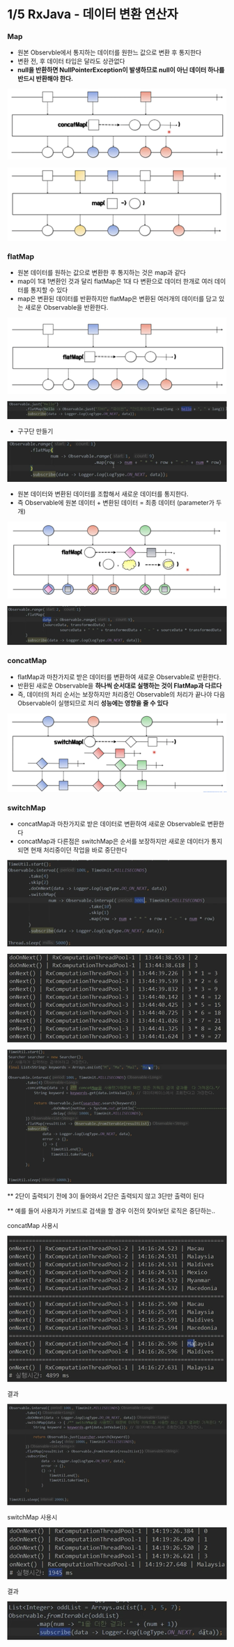 # 1/5 RxJava - 데이터 변환 연산자

### Map

- 원본 Observble에서 통지하는 데이터를 원한느 값으로 변환 후 통지한다
- 변환 전, 후 데이터 타입은 달라도 상관없다
- **null을 반환하면 NullPointerException이 발생하므로 null이 아닌 데이터 하나를 반드시 반환해야 한다.**

![스크린샷 2022-01-05 오전 5.40.20.png](1.png)

![스크린샷 2022-01-05 오전 5.41.59.png](2.png)

### flatMap

- 원본 데이터를 원하는 값으로 변환한 후 통지하는 것은 map과 같다
- map이 1대 1변환인 것과 달리 flatMap은 1대 다 변환으로 데이터 한개로 여러 데이터를 통지할 수 있다
- map은 변환된 데이터를 반환하지만 flatMap은 변환된 여러개의 데이터를 담고 있는 새로운 Observable을 반환한다.

![스크린샷 2022-01-05 오전 5.44.14.png](3.png)

![스크린샷 2022-01-05 오전 5.46.59.png](4.png)

- 구구단 만들기

![스크린샷 2022-01-05 오전 5.55.19.png](5.png)

- 원본 데이터와 변환된 데이터를 조합해서 새로운 데이터를 통지한다.
- 즉 Observable에 원본 데이터 + 변환된 데이터 = 최종 데이터 (parameter가 두개)

![스크린샷 2022-01-05 오전 5.57.48.png](6.png)

![스크린샷 2022-01-05 오전 5.59.01.png](7.png)

### concatMap

- flatMap과 마찬가지로 받은 데이터를 변환하여 새로운 Observable로 반환한다.
- 반환된 새로운 Observable을 **하나씩 순서대로 실행하는 것이 FlatMap과 다르다**
- 즉, 데이터의 처리 순서는 보장하지만 처리중인 Observable의 처리가 끝나야 다음 Observable이 실행되므로 처리 **성능에는 영향을 줄 수 있다**

![스크린샷 2022-01-05 오전 6.00.46.png](8.png)

### switchMap

- concatMap과 마찬가지로 받은 데이터로 변환하여 새로운 Observable로 변환한다
- concatMap과 다른점은 switchMap은 순서를 보장하지만 새로운 데이터가 통지되면 현재 처리중이던 작업을 바로 중단한다

![스크린샷 2022-01-05 오전 6.10.00.png](9.png)

![스크린샷 2022-01-05 오전 6.10.34.png](10.png)

![스크린샷 2022-01-05 오전 6.10.47.png](11.png)

** 2단이 출력되기 전에 3이 들어와서 2단은 출력되지 않고 3단만 출력이 된다

** 예를 들어 사용자가 키보드로 검색을 할 경우 이전의 찾아보던 로직은 중단하는..

concatMap 사용시

![스크린샷 2022-01-05 오전 6.12.30.png](12.png)

결과

![스크린샷 2022-01-05 오전 6.19.33.png](13.png)

switchMap 사용시

![스크린샷 2022-01-05 오전 6.20.29.png](14.png)

결과

![스크린샷 2022-01-05 오전 6.21.00.png](15.png)